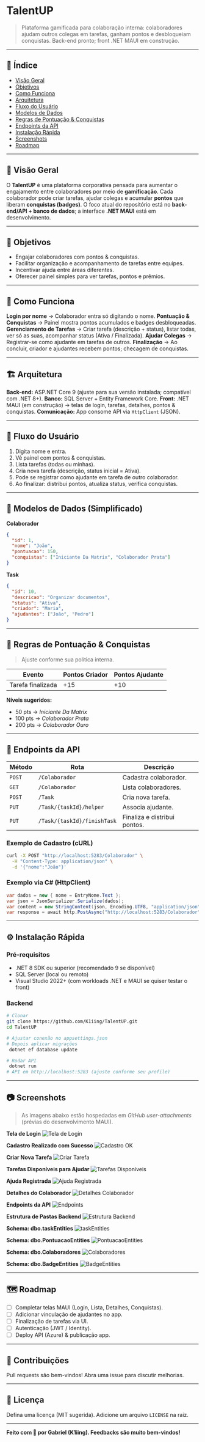 # TalentUP

> Plataforma gamificada para colaboração interna: colaboradores ajudam outros colegas em tarefas, ganham pontos e desbloqueiam conquistas. Back-end pronto; front .NET MAUI em construção.

---

## 🔖 Índice

* [Visão Geral](#-visão-geral)
* [Objetivos](#-objetivos)
* [Como Funciona](#-como-funciona)
* [Arquitetura](#-arquitetura)
* [Fluxo do Usuário](#-fluxo-do-usuário)
* [Modelos de Dados](#-modelos-de-dados)
* [Regras de Pontuação & Conquistas](#-regras-de-pontuação--conquistas)
* [Endpoints da API](#-endpoints-da-api)
* [Instalação Rápida](#-instalação-rápida)
* [Screenshots](#-screenshots)
* [Roadmap](#-roadmap)

---

## 🚀 Visão Geral

O **TalentUP** é uma plataforma corporativa pensada para aumentar o engajamento entre colaboradores por meio de **gamificação**. Cada colaborador pode criar tarefas, ajudar colegas e acumular **pontos** que liberam **conquistas (badges)**. O foco atual do repositório está no **back-end/API + banco de dados**; a interface **.NET MAUI** está em desenvolvimento.

---

## 🎯 Objetivos

* Engajar colaboradores com pontos & conquistas.
* Facilitar organização e acompanhamento de tarefas entre equipes.
* Incentivar ajuda entre áreas diferentes.
* Oferecer painel simples para ver tarefas, pontos e prêmios.

---

## 🧭 Como Funciona

**Login por nome** → Colaborador entra só digitando o nome.
**Pontuação & Conquistas** → Painel mostra pontos acumulados e badges desbloqueadas.
**Gerenciamento de Tarefas** → Criar tarefa (descrição + status), listar todas, ver só as suas, acompanhar status (Ativa / Finalizada).
**Ajudar Colegas** → Registrar-se como ajudante em tarefas de outros.
**Finalização** → Ao concluir, criador e ajudantes recebem pontos; checagem de conquistas.

---

## 🏗 Arquitetura

**Back-end:** ASP.NET Core 9 (ajuste para sua versão instalada; compatível com .NET 8+).
**Banco:** SQL Server + Entity Framework Core.
**Front:** .NET MAUI (em construção) → telas de login, tarefas, detalhes, pontos & conquistas.
**Comunicação:** App consome API via `HttpClient` (JSON).

---

## 🔁 Fluxo do Usuário

1. Digita nome e entra.
2. Vê painel com pontos & conquistas.
3. Lista tarefas (todas ou minhas).
4. Cria nova tarefa (descrição, status inicial = Ativa).
5. Pode se registrar como ajudante em tarefa de outro colaborador.
6. Ao finalizar: distribui pontos, atualiza status, verifica conquistas.

---

## 🧾 Modelos de Dados (Simplificado)

**Colaborador**

```json
{
  "id": 1,
  "nome": "João",
  "pontuacao": 150,
  "conquistas": ["Iniciante Da Matrix", "Colaborador Prata"]
}
```

**Task**

```json
{
  "id": 10,
  "descricao": "Organizar documentos",
  "status": "Ativa",
  "criador": "Maria",
  "ajudantes": ["João", "Pedro"]
}
```

---

## 🏅 Regras de Pontuação & Conquistas

> Ajuste conforme sua política interna.

| Evento            | Pontos Criador | Pontos Ajudante |
| ----------------- | -------------- | --------------- |
| Tarefa finalizada | +15            | +10             |

**Níveis sugeridos:**

* 50 pts → *Iniciante Da Matrix*
* 100 pts → *Colaborador Prata*
* 200 pts → *Colaborador Ouro*

---

## 📡 Endpoints da API

| Método | Rota                        | Descrição                    |
| ------ | --------------------------- | ---------------------------- |
| `POST` | `/Colaborador`              | Cadastra colaborador.        |
| `GET`  | `/Colaborador`              | Lista colaboradores.         |
| `POST` | `/Task`                     | Cria nova tarefa.            |
| `PUT`  | `/Task/{taskId}/helper`     | Associa ajudante.            |
| `PUT`  | `/Task/{taskId}/finishTask` | Finaliza e distribui pontos. |

### Exemplo de Cadastro (cURL)

```bash
curl -X POST "http://localhost:5283/Colaborador" \
  -H "Content-Type: application/json" \
  -d '{"nome":"João"}'
```

### Exemplo via C# (HttpClient)

```csharp
var dados = new { nome = EntryNome.Text };
var json = JsonSerializer.Serialize(dados);
var content = new StringContent(json, Encoding.UTF8, "application/json");
var response = await http.PostAsync("http://localhost:5283/Colaborador", content);
```

---

## ⚙️ Instalação Rápida

### Pré-requisitos

* .NET 8 SDK ou superior (recomendado 9 se disponível)
* SQL Server (local ou remoto)
* Visual Studio 2022+ (com workloads .NET e MAUI se quiser testar o front)

### Backend

```bash
# Clonar
git clone https://github.com/K1iing/TalentUP.git
cd TalentUP

# Ajustar conexão no appsettings.json
# Depois aplicar migrações
 dotnet ef database update

# Rodar API
 dotnet run
# API em http://localhost:5283 (ajuste conforme seu profile)
```

---

## 📷 Screenshots

> As imagens abaixo estão hospedadas em *GitHub user-attachments* (prévias do desenvolvimento MAUI).

**Tela de Login**
![Tela de Login](https://github.com/user-attachments/assets/9f0e2a06-772d-4c5d-9079-4db1d9f4f97c)

**Cadastro Realizado com Sucesso**
![Cadastro OK](https://github.com/user-attachments/assets/e02ef6de-16e4-480e-88d1-3f1e5db43bc5)

**Criar Nova Tarefa**
![Criar Tarefa](https://github.com/user-attachments/assets/a6b33dd6-17bf-4992-b1cc-5c92268e8ba0)

**Tarefas Disponíveis para Ajudar**
![Tarefas Disponíveis](https://github.com/user-attachments/assets/7a129b88-f5d2-4a04-8357-362b3d68f3d0)

**Ajuda Registrada**
![Ajuda Registrada](https://github.com/user-attachments/assets/20103f67-fe3c-4589-b4c7-0f1579afabcd)

**Detalhes do Colaborador**
![Detalhes Colaborador](https://github.com/user-attachments/assets/66472a8d-6008-44af-a66b-6c81aae61a57)

**Endpoints da API**
![Endpoints](https://github.com/user-attachments/assets/13a7101c-fd63-4932-b806-4dafd673be99)

**Estrutura de Pastas Backend**
![Estrutura Backend](https://github.com/user-attachments/assets/9851ea84-637d-4c9e-9d1d-16e5083dccc1)

**Schema: dbo.taskEntities**
![taskEntities](https://github.com/user-attachments/assets/63220a29-7493-4609-a7f4-c8c627c8494a)

**Schema: dbo.PontuacaoEntities**
![PontuacaoEntities](https://github.com/user-attachments/assets/f6db8d9c-b8e4-4b06-bced-0f13539a1b6c)

**Schema: dbo.Colaboradores**
![Colaboradores](https://github.com/user-attachments/assets/1d92f6a3-7635-404e-b75f-1520f8a34d28)

**Schema: dbo.BadgeEntities**
![BadgeEntities](https://github.com/user-attachments/assets/ea909759-091f-4f09-a874-d7e607ec774a)

---

## 🗺 Roadmap

* [ ] Completar telas MAUI (Login, Lista, Detalhes, Conquistas).
* [ ] Adicionar vinculação de ajudantes no app.
* [ ] Finalização de tarefas via UI.
* [ ] Autenticação (JWT / Identity).
* [ ] Deploy API (Azure) & publicação app.

---

## 🤝 Contribuições

Pull requests são bem-vindos! Abra uma issue para discutir melhorias.

---

## 📄 Licença

Defina uma licença (MIT sugerida). Adicione um arquivo `LICENSE` na raiz.

---

**Feito com 💙 por Gabriel (K1iing). Feedbacks são muito bem-vindos!**
